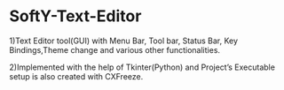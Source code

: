 # SoftY-Text-Editor

1)Text Editor tool(GUI) with  Menu Bar, Tool bar, Status Bar, Key Bindings,Theme change and various other functionalities.

2)Implemented with the help of Tkinter(Python) and Project’s Executable setup is also created with CXFreeze.
